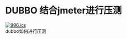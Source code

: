 # DUBBO 结合jmeter进行压测
<a href="https://996.icu"><img src="https://img.shields.io/badge/link-996.icu-red.svg" alt="996.icu"></a><br/>
dubbo如何进行压测

